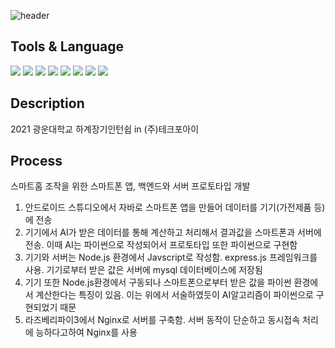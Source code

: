![header](https://capsule-render.vercel.app/api?type=waving&color=33FFFF&height=200&section=header&text=SmartHome%20InternShip&fontSize=50&fontColor=F0F8FF&fontAlignY=40)
## Tools & Language
<img src="https://img.shields.io/badge/AndroidStudio-77FF33?style=flat&logo=AndroidStudio&logoColor=FFFFFF"/> <img src="https://img.shields.io/badge/Java-007396?style=flat&logo=OpenJDK&logoColor=FFFFFF"/> <img src="https://img.shields.io/badge/Python-3776AB?style=flat&logo=Python&logoColor=FFFFFF"/> <img src="https://img.shields.io/badge/JavaScript-F7DF1E?style=flat&logo=JavaScript&logoColor=FFFFFF"/> <img src="https://img.shields.io/badge/Node.js-339933?style=flat&logo=Node.js&logoColor=FFFFFF"/> <img src="https://img.shields.io/badge/mysql-4479A1?style=flat&logo=mysql&logoColor=FFFFFF"/> <img src="https://img.shields.io/badge/RaspberryPi-FF3377?style=flat&logo=RaspberryPi&logoColor=FFFFFF"/> <img src="https://img.shields.io/badge/nginx-009639?style=flat&logo=nginx&logoColor=FFFFFF"/>

## Description
2021 광운대학교 하계장기인턴쉽 in (주)테크포아이

## Process

스마트홈 조작을 위한 스마트폰 앱, 백엔드와 서버 프로토타입 개발

1. 안드로이드 스튜디오에서 자바로 스마트폰 앱을 만들어 데이터를 기기(가전제품 등)에 전송
2. 기기에서 AI가 받은 데이터를 통해 계산하고 처리해서 결과값을 스마트폰과 서버에 전송. 이때 AI는 파이썬으로 작성되어서 프로토타입 또한 파이썬으로 구현함
3. 기기와 서버는 Node.js 환경에서 Javscript로 작성함. express.js 프레임워크를 사용. 기기로부터 받은 값은 서버에 mysql 데이터베이스에 저장됨
4. 기기 또한 Node.js환경에서 구동되나 스마트폰으로부터 받은 값을 파이썬 환경에서 계산한다는 특징이 있음. 이는 위에서 서술하였듯이 AI알고리즘이 파이썬으로 구현되었기 때문
5. 라즈베리파이3에서 Nginx로 서버를 구축함. 서버 동작이 단순하고 동시접속 처리에 능하다고하여 Nginx를 사용
